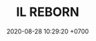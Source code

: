 ---
layout: teamCard3
permalink: /team/:title.html
categories: LA2024JN LIN1 LIN3 LIN4  LIN5 LIN7 LIN8 LIN9 LIN10  
maincover: /assets/logos/ILEAGUE.png
puntosLJMAYO24: 17
date: 2020-08-28 10:29:20 +0700
title: IL REBORN
route: /liga-naranja
tag: johto042024
color: black
puntosLJ202404: 12
grupo: sur
background: '#F16C38'
cover: /assets/backCard.png
team: IL REBORN
ID: IL REBORN
puntos: 16
pj: 9
dia: '26'
hora: '21:10'
#PARTIDO 1
j1: RONDA 1
p1: IL REBORN
r1: 2
pp1: TSA
bg1: rock rock
rr1: 1
pt1: 2
pj1: 1
#PARTIDO 2
j2: RONDA 2
p2: DESCANSO
pp2: IL REBORN
bg2: rock
r2: 
rr2: 
pt2: 0
pj2: 0
#PARTIDO 3
j3: RONDA 3
p3: TA
pp3: IL REBORN
bg3: rock
r3: 
rr3: 
pt3: 0
pj3: 0
#PARTIDO 4
j4: RONDA 4
bg4: rock 
p4: LEGION MEW
r4: 0
pp4: IL REBORN
rr4: 3
pt4: 3
pj4: 1
#PARTIDO 5
j5: RONDA 5
p5: IL REBORN
pp5: LEGION P&S
bg5: rock 
r5: 0
rr5: 3
pt5: 0
pj5: 1
#PARTIDO 6
j6: RONDA 6
p6: IL REBORN
pp6: EK BLACK
bg6: rock 
r6: 2
rr6: 1
pt6: 2
pj6: 1
#PARTIDO 7
j7: RONDA 7
p7:  IL REBORN
pp7: STAR-TEC
bg7: rock 
r7: 0
rr7: 3
pt7: 0
pj7: 1
#PARTIDO 8
j8: RONDA 8
bg8: rock 
p8: POA GIRLS
r8: 1
pp8: IL REBORN
rr8: 2
pt8: 2
pj8: 1
#PARTIDO 9
j9: RONDA 9
p9: RISING STARS
pp9: IL REBORN
bg9: rock 
r9: 0
rr9: 3
pt9: 3
pj9: 1
#PARTIDO 10
j10: RONDA 10
p10: IL REBORN
pp10: LOT
bg10: rock 
r10: 1
rr10: 2
pt10: 1
pj10: 1
#PARTIDO 11
j11: RONDA 11
p11: IL
pp11: 7DS
bg11: rock 
r11: 3
rr11: 0
pt11: 3
pj11: 1
# pj: 11
# pt1: 1
# pt2: 3
# pt3: 2
# pt4: 3
# pt5: 0
# pt6: 3
# pt7: 0
# pt8: 1
# pt9: 0
# pt10: 1
# pt11: 3
# p1: ZODIAC
# r1: 2
# bg1: rock bg-warning
# rr1: 1
# pp1: DFS DMD
# p2: DFS DMD
# r2: 3
# rr2: 0
# bg2: rock bg-success
# pp2: MBO
# p3: DFS DMD
# r3: 2
# bg3: rock bg-info
# rr3: 1
# pp3: LAST BREATH
# p4:  DFS RUBY
# r4: 0
# bg4: rock bg-success
# rr4: 3
# pp4: DFS DMD
# p5:  no smite
# r5: 3
# bg5: rock bg-danger
# rr5: 0
# pp5: dfs dmd
# p6: jas
# r6: 0
# rr6: 3
# bg6: rock bg-success
# pp6: dfs dmd
# p7:  DFS DMD
# r7: 0
# rr7: 2
# bg7: rock bg-danger
# pp7: SOJ
# p8:  DFS DMD
# r8: 1
# bg8: rock bg-warning
# rr8: 2
# pp8: T. SATISFACTION
# p9:  DFS DMD
# r9: 0
# bg9: rock bg-danger
# rr9: 3
# pp9: S. VANGUARD
# p10:  HGO
# r10: 2
# rr10: 1
# bg10: rock bg-warning
# pp10: DFS DM
# p11: hg regios
# r11: 0
# rr11: 3
# bg11: rock bg-success
# pp11: dfs dmd
##torneos
rango: ACERO
bg: bg-johto 
torneo1: Lj my24
tps1: IN PROGRESS
tb1: card-johto
timg1: /assets/logos/LIGA-JOHTO.png
---